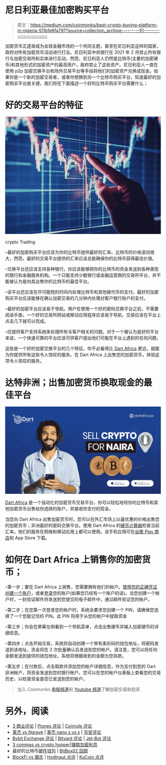 # 尼日利亚最佳加密购买平台

> 原文：<https://medium.com/coinmonks/best-crypto-buying-platform-in-nigeria-511bfe6fa797?source=collection_archive---------51----------------------->

加密货币正逐渐成为全球金融市场的一个共同主题，甚至在尼日利亚这样的国家，政府对所有加密货币活动进行打击。尼日利亚中央银行在 2021 年 2 月禁止所有银行与加密交易所和实体进行互动，然而，尼日利亚人仍然是比特币(主要的加密硬币)和其他形式的加密资产的最高用户，政府禁止了这些资产。尼日利亚人一直在使用 p2p 加密交换平台和场外交易平台等手段将他们的加密资产兑换成现金。如果你是一个新的加密交易者，或者你想换到另一个比特币购买平台，知道最好的加密购买平台是关键，我们将在下面描述一个好的比特币购买平台需要什么；

# 好的交易平台的特征

![](img/3baa784db095fffafd23556c39ef3d62.png)

crypto Trading

–最好的加密购买平台应该为你的比特币提供最好的汇率。比特币的价格波动很大，然而，最好的交易平台提供的汇率应该总能确保你的比特币获得最佳价值。

–交换平台还应该支持各种银行。你应该能够把你的比特币的资金发送到各种类型的银行和金融服务机构。一个只能支持少数银行或金融运营商的交易所平台，并不能被认为是向其出售你的比特币的最佳平台。

–该平台还应该在尽可能短的时间内处理比特币和其他替代币的支付。最好的加密购买平台应该能够在确认加密交易的几分钟内处理对客户银行账户的支付。

–最好的加密平台应该易于导航。用户在使用一个好的密码交换平台之前，不需要阅读手册。一个好的交易所网站或移动应用程序应该易于导航，交易应该在平台上点击几下就可以完成。

–应提供客户支持系统来处理所有与客户相关的问题。对于一个被认为是好的平台来说，一个快速可靠的平台应该可供客户提出他们可能在平台上遇到的任何问题。

这些是一个好的加密交换平台的几个特征，你不必看得比 [Dart Africa](https://dartafrica.io/) 更远，就能为你提供所有这些令人惊叹的服务。在 Dart Africa 上出售您的加密货币，体验这项令人惊叹的服务。

# **达特非洲**；出售加密货币换取现金的最佳平台

![](img/ff5cadc1794c7c140c684a5e6fac1c1e.png)

[Dart Africa](https://dartafrica.io/) 是一个自动化的加密货币交易平台，你可以轻松地将你的比特币和其他加密货币出售给你选择的账户，并接收你支付的现金。

当您向 Dart Africa 出售加密货币时，您可以在外汇市场上以最优惠的价格出售您的加密货币；非洲最好的密码交换平台。使用 Dart Africa 的[硬币计算器](https://dartafrica.io/coincalculator)检查当前汇率。他们的服务在网络和移动应用上都可以使用。该手机应用可在[谷歌 Play 商店](https://play.google.com/store/apps/details?id=com.dartafrica&hl=en_US&gl=US)和 App Store 下载。

# **如何在 Dart Africa 上销售你的加密货币；**

–第一步；要在 Dart Africa 上销售，您需要拥有他们的帐户。[使用您的正确凭证创建一个账户](https://dartafrica.io/register)，或者[登录](https://dartafrica.io/login)您的账户(如果您已经有一个账户的话)。当您创建一个帐户时，一封验证邮件将发送到您提交的电子邮件中，通过邮件验证您的帐户。

–第二步；在您第一次登录您的帐户时，系统会要求您创建一个 PIN，请确保您选择了一个您能记住的 PIN。此 PIN 将用于从您的帐户中提取资金

–第三步；你会在屏幕左侧看到一个导航菜单，点击出售硬币并输入加密硬币的详细信息。

–第四步；点击开始交易，系统将自动创建一个带有条形码的钱包地址，将密码发送到该地址，资金将在 2 次批量确认后发送到您的帐户。请注意，您可以将任何金额发送到提供的钱包地址，系统将根据收到的金额为您存款。

–第五步；在付款后，点击取款并添加您的帐户详细信息，作为支付到您的 Dart 非洲帐户，将资金发送到您的银行帐户。您可以在您的帐户仪表板上查看您的交易历史，以检查资金是否已发送到您的帐户。

> 加入 Coinmonks [电报频道](https://t.me/coincodecap)和 [Youtube 频道](https://www.youtube.com/c/coinmonks/videos)了解加密交易和投资

# 另外，阅读

*   [3 商业评论](/coinmonks/3commas-review-an-excellent-crypto-trading-bot-2020-1313a58bec92) | [Pionex 评论](https://coincodecap.com/pionex-review-exchange-with-crypto-trading-bot) | [Coinrule 评论](/coinmonks/coinrule-review-2021-a-beginner-friendly-crypto-trading-bot-daf0504848ba)
*   [莱杰 vs Ngrave](/coinmonks/ledger-vs-ngrave-zero-7e40f0c1d694) | [莱杰 nano s vs x](/coinmonks/ledger-nano-s-vs-x-battery-hardware-price-storage-59a6663fe3b0) | [币安评论](/coinmonks/binance-review-ee10d3bf3b6e)
*   [Bybit Exchange 评论](/coinmonks/bybit-exchange-review-dbd570019b71) | [Bityard 评论](https://coincodecap.com/bityard-reivew) | [Jet-Bot 评论](https://coincodecap.com/jet-bot-review)
*   [3 commas vs crypto hopper](/coinmonks/3commas-vs-pionex-vs-cryptohopper-best-crypto-bot-6a98d2baa203)|[赚取加密利息](/coinmonks/earn-crypto-interest-b10b810fdda3)
*   最好的比特币[硬件钱包](/coinmonks/hardware-wallets-dfa1211730c6) | [BitBox02 回顾](/coinmonks/bitbox02-review-your-swiss-bitcoin-hardware-wallet-c36c88fff29)
*   [BlockFi vs 摄氏](/coinmonks/blockfi-vs-celsius-vs-hodlnaut-8a1cc8c26630) | [Hodlnaut 点评](/coinmonks/hodlnaut-review-best-way-to-hodl-is-to-earn-interest-on-your-bitcoin-6658a8c19edf) | [KuCoin 点评](https://coincodecap.com/kucoin-review)